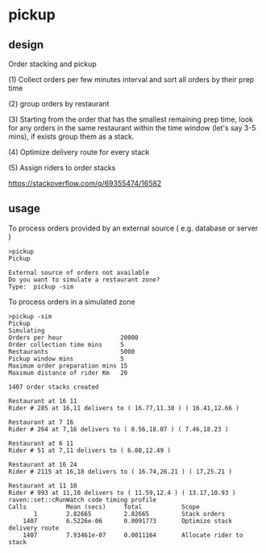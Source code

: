 # pickup

## design
 
  Order stacking and pickup

(1) Collect orders per few minutes interval and sort all orders by their prep time 

(2) group orders by restaurant 

(3) Starting from the order that has the smallest remaining prep time,
 look for any orders in the same restaurant within the time window (let's say 3-5 mins),
 if exists group them as a stack.
 
(4)  Optimize delivery route for every stack

(5)  Assign riders to order stacks

 https://stackoverflow.com/q/69355474/16582
 
 ## usage
 
 To process orders provided by an external source ( e.g. database or server )
 
 ```
>pickup
Pickup

External source of orders not available
Do you want to simulate a restaurant zone?
Type:  pickup -sim
```

To process orders in a simulated zone

```
>pickup -sim
Pickup
Simulating
Orders per hour                20000
Order collection time mins     5
Restaurants                    5000
Pickup window mins             5
Maximum order preparation mins 15
Maximum distance of rider Km   20

1407 order stacks created

Restaurant at 16 11
Rider # 285 at 16,11 delivers to ( 16.77,11.38 ) ( 16.41,12.66 )

Restaurant at 7 16
Rider # 264 at 7,16 delivers to ( 8.56,18.07 ) ( 7.46,18.23 )

Restaurant at 6 11
Rider # 51 at 7,11 delivers to ( 6.08,12.49 )

Restaurant at 16 24
Rider # 2115 at 16,18 delivers to ( 16.74,26.21 ) ( 17,25.21 )

Restaurant at 11 10
Rider # 993 at 11,10 delivers to ( 11.59,12.4 ) ( 13.17,10.93 )
raven::set::cRunWatch code timing profile
Calls           Mean (secs)     Total           Scope
       1        2.82665         2.82665         Stack orders
    1407        6.5226e-06      0.0091773       Optimize stack delivery route
    1407        7.93461e-07     0.0011164       Allocate rider to stack
```
